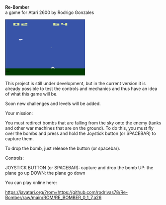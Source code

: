 
**Re-Bomber**  
a game for Atari 2600 by Rodrigo Gonzales

<img src="https://raw.githubusercontent.com/rodrivas78/Re-Bomber/main/screenshots/Screen_2_v1.png" alt="header image" width="257" height="180">

This project is still under development, but in the current version it is already possible to test the controls and mechanics and thus have an idea of what this game will be.

Soon new challenges and levels will be added.


Your mission: 

 You must redirect bombs that are falling from the sky onto the enemy (tanks and other war machines that are on the ground).
 To do this, you must fly over the bombs and press and hold the Joystick button (or SPACEBAR) to capture them.
 
To drop the bomb, just release the button (or spacebar).

Controls:

JOYSTICK BUTTON (or SPACEBAR): capture and drop the bomb
UP: the plane go up
DOWN:  the plane go down

You can play online here:

https://javatari.org/?rom=https://github.com/rodrivas78/Re-Bomber/raw/main/ROM/RE_BOMBER_0_1_7.a26



